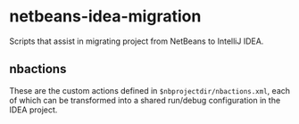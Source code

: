 # netbeans-idea-migration

Scripts that assist in migrating project from NetBeans to IntelliJ IDEA.

## nbactions

These are the custom actions defined in `$nbprojectdir/nbactions.xml`, each
of which can be transformed into a shared run/debug configuration in the 
IDEA project.


